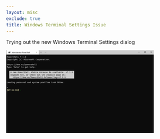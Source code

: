 ```yaml
---
layout: misc
exclude: true
title: Windows Terminal Settings Issue
---
```


<link rel="stylesheet" href="/assets/css/prism-tomorrownight.css" />
<script src="/assets/scripts/prism-minified.js"></script>

<style>
@font-face {
  font-family: 'Cascadia Mono';
  src: url('/assets/fonts/CascadiaMono.ttf') format('truetype');
}

@font-face {
  font-family: 'Cascadia Code';
  src: url('/assets/fonts/Cascadia.ttf') format('truetype');
}
</style>

<p>
    Trying out the new Windows Terminal Settings dialog
</p>

<img src="/images/s1.gif" style="width:80%; height:80%;float:top"/>